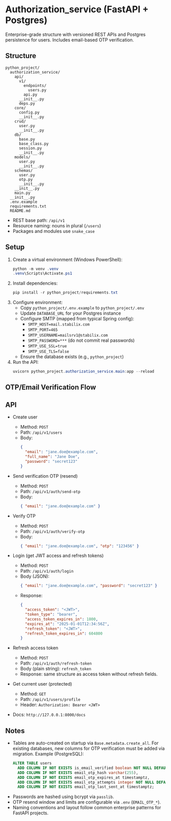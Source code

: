 # Authorization_service (FastAPI + Postgres)

Enterprise-grade structure with versioned REST APIs and Postgres persistence for users. Includes email-based OTP verification.

## Structure

```
python_project/
  authorization_service/
    api/
      v1/
        endpoints/
          users.py
        api.py
      __init__.py
      deps.py
    core/
      config.py
      __init__.py
    crud/
      user.py
      __init__.py
    db/
      base.py
      base_class.py
      session.py
      __init__.py
    models/
      user.py
      __init__.py
    schemas/
      user.py
      otp.py
      __init__.py
    __init__.py
    main.py
  __init__.py
  .env.example
  requirements.txt
  README.md
```

- REST base path: `/api/v1`
- Resource naming: nouns in plural (`/users`)
- Packages and modules use `snake_case`

## Setup

1. Create a virtual environment (Windows PowerShell):
   ```powershell
   python -m venv .venv
   .venv\Scripts\Activate.ps1
2. Install dependencies:
   ```powershell
   pip install -r python_project/requirements.txt
   ```
3. Configure environment:
    - Copy `python_project/.env.example` to `python_project/.env`
    - Update `DATABASE_URL` for your Postgres instance
    - Configure SMTP (mapped from typical Spring config):
      - `SMTP_HOST=mail.stabilix.com`
      - `SMTP_PORT=465`
      - `SMTP_USERNAME=mailsrv1@stabilix.com`
      - `SMTP_PASSWORD=***` (do not commit real passwords)
      - `SMTP_USE_SSL=true`
      - `SMTP_USE_TLS=false`
   - Ensure the database exists (e.g., `python_project`)
4. Run the API:
   ```powershell
   uvicorn python_project.authorization_service.main:app --reload
   ```

## OTP/Email Verification Flow
## API

- Create user
  - Method: `POST`
  - Path: `/api/v1/users`
  - Body:
    ```json
    {
      "email": "jane.doe@example.com",
      "full_name": "Jane Doe",
      "password": "secret123"
    }
    ```
- Send verification OTP (resend)
  - Method: `POST`
  - Path: `/api/v1/auth/send-otp`
  - Body:
    ```json
    { "email": "jane.doe@example.com" }
    ```

- Verify OTP
  - Method: `POST`
  - Path: `/api/v1/auth/verify-otp`
  - Body:
    ```json
    { "email": "jane.doe@example.com", "otp": "123456" }
    ```

- Login (get JWT access and refresh tokens)
  - Method: `POST`
  - Path: `/api/v1/auth/login`
  - Body (JSON):
    ```json
    { "email": "jane.doe@example.com", "password": "secret123" }
    ```
  - Response:
    ```json
    {
      "access_token": "<JWT>",
      "token_type": "bearer",
      "access_token_expires_in": 1800,
      "expires_at": "2025-01-01T12:34:56Z",
      "refresh_token": "<JWT>",
      "refresh_token_expires_in": 604800
    }
    ```

- Refresh access token
  - Method: `POST`
  - Path: `/api/v1/auth/refresh-token`
  - Body (plain string): `refresh_token`
  - Response: same structure as access token without refresh fields.
- Get current user (protected)
  - Method: `GET`
  - Path: `/api/v1/users/profile`
  - Header: `Authorization: Bearer <JWT>`

- Docs: `http://127.0.0.1:8000/docs`

## Notes

- Tables are auto-created on startup via `Base.metadata.create_all`. For existing databases, new columns for OTP verification must be added via migration. Example (PostgreSQL):
  ```sql
  ALTER TABLE users
    ADD COLUMN IF NOT EXISTS is_email_verified boolean NOT NULL DEFAULT false,
    ADD COLUMN IF NOT EXISTS email_otp_hash varchar(255),
    ADD COLUMN IF NOT EXISTS email_otp_expires_at timestamptz,
    ADD COLUMN IF NOT EXISTS email_otp_attempts integer NOT NULL DEFAULT 0,
    ADD COLUMN IF NOT EXISTS email_otp_last_sent_at timestamptz;
  ```
- Passwords are hashed using bcrypt via `passlib`.
- OTP resend window and limits are configurable via `.env` (`EMAIL_OTP_*`).
- Naming conventions and layout follow common enterprise patterns for FastAPI projects.

